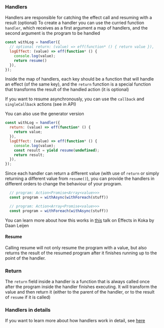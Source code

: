 ### Handlers

Handlers are responsible for catching the effect call and resuming with a result (optional)
To create a handler you can use the curried function `handler`, which receives as a first argument a map of handlers, and the second argument is the program to be handled

```javascript
const withLog = handler({
  // optional return: (value) => eff(function* () { return value }),
  logEffect: (value) => eff(function* () {
    console.log(value);
    return resume()
  }),
});
```

Inside the map of handlers, each key should be a function that will handle an effect (of the same key), and the `return` function is a special function that transforms the result of the handled action (it is optional)

If you want to resume asynchronously, you can use the `callback` and `singleCallback` actions (see in API)

You can also use the generator version

```javascript
const withLog = handler({
  return: (value) => eff(function* () {
    return value;
  }),
  logEffect: (value) => eff(function* () {
    console.log(value);
    const result = yield resume(undefined);
    return result;
  }),
});
```

Since each handler can return a different value (with use of `return` or simply returning a different value from `resume()`), you can provide the handlers in different orders to change the behaviour of your program.
```javascript
  // program: Action<Promise<Array<value>>>
  const program = withAsync(withForeach(stuff))

  // program: Action<Array<Promise<value>>>
  const program = withForeach(withAsync(stuff))
```
You can learn more about how this works in <a href="https://awesomereact.com/videos/hrBq8R_kxI0" target="_blank">this</a> talk on Effects in Koka by Daan Leijen 


#### Resume

Calling resume will not only resume the program with a value, but also returns the result of the resumed program after it finishes running up to the point of the handler.

### Return

The `return` field inside a handler is a function that is always called once after the program inside the handler finishes executing. It will transform the value and then return it (either to the parent of the handler, or to the result of `resume` if it is called)

### Handlers in details
If you want to learn more about how handlers work in detail, see <a href="https://www.eff-lang.org/handlers-tutorial.pdf">here</a>


